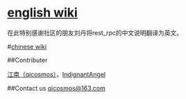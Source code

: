 # [english wiki](https://github.com/topcpporg/rest_rpc/wiki/English)
在此特别感谢社区的朋友刘丹将rest_rpc的中文说明翻译为英文。

#[chinese wiki](https://github.com/topcpporg/rest_rpc/wiki/Chinese)

##Contributer

[江南（qicosmos）](https://github.com/qicosmos)，[IndignantAngel](https://github.com/IndignantAngel)


##Contact us
qicosmos@163.com
